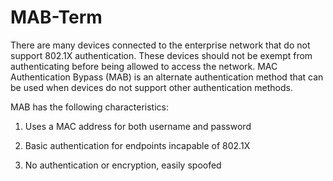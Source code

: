# MAB-Term

There are many devices connected to the enterprise network that do not support 802.1X authentication. These devices should not be exempt from authenticating before being allowed to access the network. MAC Authentication Bypass (MAB) is an alternate authentication method that can be used when devices do not support other authentication methods.

MAB has the following characteristics:

1. Uses a MAC address for both username and password

2. Basic authentication for endpoints incapable of 802.1X

3. No authentication or encryption, easily spoofed
